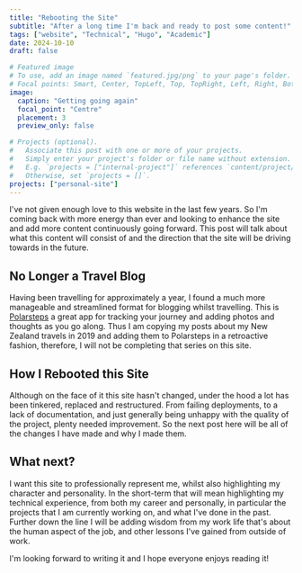 ```yaml
---
title: "Rebooting the Site"
subtitle: "After a long time I'm back and ready to post some content!"
tags: ["website", "Technical", "Hugo", "Academic"]
date: 2024-10-10
draft: false

# Featured image
# To use, add an image named `featured.jpg/png` to your page's folder.
# Focal points: Smart, Center, TopLeft, Top, TopRight, Left, Right, BottomLeft, Bottom, BottomRight.
image:
  caption: "Getting going again"
  focal_point: "Centre"
  placement: 3
  preview_only: false

# Projects (optional).
#   Associate this post with one or more of your projects.
#   Simply enter your project's folder or file name without extension.
#   E.g. `projects = ["internal-project"]` references `content/project/deep-learning/index.md`.
#   Otherwise, set `projects = []`.
projects: ["personal-site"]
---
```


I've not given enough love to this website in the last few years. So I'm coming back with more energy than ever and looking to enhance the site and add more content continuously going forward. This post will talk about what this content will consist of and the direction that the site will be driving towards in the future.

## No Longer a Travel Blog

Having been travelling for approximately a year, I found a much more manageable and streamlined format for blogging whilst travelling. This is [Polarsteps](https://www.polarsteps.com) a great app for tracking your journey and adding photos and thoughts as you go along. Thus I am copying my posts about my New Zealand travels in 2019 and adding them to Polarsteps in a retroactive fashion, therefore, I will not be completing that series on this site.

## How I Rebooted this Site

Although on the face of it this site hasn't changed, under the hood a lot has been tinkered, replaced and restructured. From failing deployments, to a lack of documentation, and just generally being unhappy with the quality of the project, plenty needed improvement. So the next post here will be all of the changes I have made and why I made them.

## What next?

I want this site to professionally represent me, whilst also highlighting my character and personality. In the short-term that will mean highlighting my technical experience, from both my career and personally, in particular the projects that I am currently working on, and what I've done in the past. Further down the line I will be adding wisdom from my work life that's about the human aspect of the job, and other lessons I've gained from outside of work.

I'm looking forward to writing it and I hope everyone enjoys reading it!